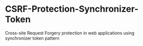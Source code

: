 # CSRF-Protection-Synchronizer-Token
Cross-site Request Forgery protection in web applications using synchronizer token pattern
